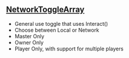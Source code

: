 ## [NetworkToggleArray](https://github.com/ChildoftheBeast/Udon/blob/master/Basics/UI/General_Interact/NetworkToggleArray.cs)
- General use toggle that uses Interact()
- Choose between Local or Network
- Master Only
- Owner Only
- Player Only, with support for multiple players
